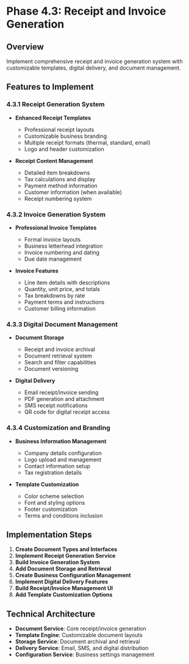 # Phase 4.3: Receipt and Invoice Generation

## Overview
Implement comprehensive receipt and invoice generation system with customizable templates, digital delivery, and document management.

## Features to Implement

### 4.3.1 Receipt Generation System
- **Enhanced Receipt Templates**
  - Professional receipt layouts
  - Customizable business branding
  - Multiple receipt formats (thermal, standard, email)
  - Logo and header customization

- **Receipt Content Management**
  - Detailed item breakdowns
  - Tax calculations and display
  - Payment method information
  - Customer information (when available)
  - Receipt numbering system

### 4.3.2 Invoice Generation System
- **Professional Invoice Templates**
  - Formal invoice layouts
  - Business letterhead integration
  - Invoice numbering and dating
  - Due date management

- **Invoice Features**
  - Line item details with descriptions
  - Quantity, unit price, and totals
  - Tax breakdowns by rate
  - Payment terms and instructions
  - Customer billing information

### 4.3.3 Digital Document Management
- **Document Storage**
  - Receipt and invoice archival
  - Document retrieval system
  - Search and filter capabilities
  - Document versioning

- **Digital Delivery**
  - Email receipt/invoice sending
  - PDF generation and attachment
  - SMS receipt notifications
  - QR code for digital receipt access

### 4.3.4 Customization and Branding
- **Business Information Management**
  - Company details configuration
  - Logo upload and management
  - Contact information setup
  - Tax registration details

- **Template Customization**
  - Color scheme selection
  - Font and styling options
  - Footer customization
  - Terms and conditions inclusion

## Implementation Steps

1. **Create Document Types and Interfaces**
2. **Implement Receipt Generation Service**
3. **Build Invoice Generation System**
4. **Add Document Storage and Retrieval**
5. **Create Business Configuration Management**
6. **Implement Digital Delivery Features**
7. **Build Receipt/Invoice Management UI**
8. **Add Template Customization Options**

## Technical Architecture

- **Document Service**: Core receipt/invoice generation
- **Template Engine**: Customizable document layouts
- **Storage Service**: Document archival and retrieval
- **Delivery Service**: Email, SMS, and digital distribution
- **Configuration Service**: Business settings management
